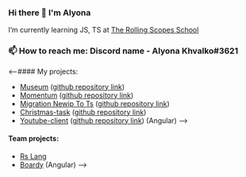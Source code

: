 ### Hi there 👋 I'm Alyona
I’m currently learning JS, TS at [The Rolling Scopes School](https://rs.school)
### 📫 How to reach me: Discord name - Alyona Khvalko#3621

<!--
**alyonakhvalko/alyonakhvalko** is a ✨ _special_ ✨ repository because its `README.md` (this file) appears on your GitHub profile.

Here are some ideas to get you started:

- 🔭 I’m currently working on ...
- 🌱 I’m currently learning HTML, CSS, Javascript, Typescript, Angular
- 👯 I’m looking to collaborate on ...
- 🤔 I’m looking for help with ...
- 💬 Ask me about ...
- 📫 How to reach me: ...
- 😄 Pronouns: ...
- ⚡ Fun fact: ...
-->



<--#### My projects:
- [Museum](https://ylepner-museum.netlify.app) ([github repository link](https://github.com/ylepner/rsschool-projects/tree/museum-dom))
- [Momentum](https://ylepner-momentum.netlify.app/) ([github repository link](https://github.com/ylepner/rsschool-projects/tree/momentum))
- [Migration Newip To Ts](https://ylepner-migration-newip-to-ts.netlify.app/) ([github repository link](https://github.com/ylepner/rsschool-projects/tree/migration-newip-to-ts/))
- [Christmas-task](https://ylepner-christmas-task.netlify.app) ([github repository link](https://github.com/ylepner/rsschool-projects/tree/christmas-task-2))
- [Youtube-client](https://ylepner-youtube-client.netlify.app/) ([github repository link](https://github.com/ylepner/youtube-client)) (Angular)
-->
#### Team projects:
- [Rs Lang](https://rslang-20.netlify.app/)
- [Boardy](https://project-management-team7.netlify.app/) (Angular)
-->
